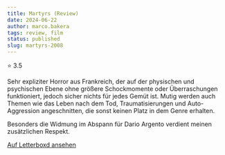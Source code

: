 ```yaml
---
title: Martyrs (Review)
date: 2024-06-22
author: marco.bakera
tags: review, film
status: published
slug: martyrs-2008
---
```


⭐ 3.5

Sehr expliziter Horror aus Frankreich, der auf der physischen und psychischen Ebene ohne größere Schockmomente oder Überraschungen funktioniert, jedoch sicher nichts für jedes Gemüt ist. Mutig werden auch Themen wie das Leben nach dem Tod, Traumatisierungen und Auto-Aggression angeschnitten, die sonst keinen Platz in dem Genre erhalten.

Besonders die Widmung im Abspann für Dario Argento verdient meinen zusätzlichen Respekt.

[Auf Letterboxd ansehen](https://boxd.it/6IHKbT)

